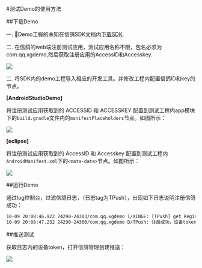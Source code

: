 #测试Demo的使用方法

##下载Demo

一. Demo工程的未知在信鸽SDK文档内[下载SDK](http://xg.qq.com/ctr_index/download).

二. 在信鸽的web端注册测试应用，测试应用名称不限，包名必须为com.qq.xgdemo,然后获取注册应用的AccessID和Accesskey.

![](/assets/注册信鸽demo.png)

二. 将SDK内的demo工程导入相应的开发工具。并修改工程内配置信鸽ID和key的节点。

**[AndroidStudioDemo]**

将注册测试应用获取到的 ACCESSID 和 ACCESSKEY 配置到测试工程内app模块下的```build.gradle```文件内的```manifestPlaceholders```节点。如图所示：

![](/assets/AndroidStudioDemo.png)

**[eclipse]**

将注册测试应用获取到的 AccessID 和 Accesskey 配置到测试工程内```AndroidManifest.xml```下的```<mata-data>```节点。如图所示：

![](/assets/eclipseDemo.png)

##运行Demo

通过log控制台，过滤信鸽日志，（日志tag为TPush），出现如下日志说明注册信鸽成功：

```xml
10-09 20:08:46.922 24290-24303/com.qq.xgdemo I/XINGE: [TPush] get RegisterEntity:RegisterEntity [accessId=2100250470, accessKey=null, token=5874b7465d9eead746bd9374559e010b0d1c0bc4, packageName=com.qq.xgdemo, state=0, timestamp=1507550766, xgSDKVersion=3.11, appVersion=1.0]
10-09 20:08:47.232 24290-24360/com.qq.xgdemo D/TPush: 注册成功，设备token为：5874b7465d9eead746bd9374559e010b0d1c0bc4
```
##推送测试

获取日志内的设备token，打开信鸽管理创建推送：

![](/assets/推送测试.png)
